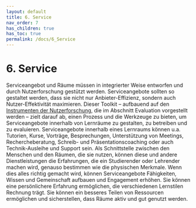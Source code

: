 ```yaml
---
layout: default
title: 6. Service
nav_order: 7
has_children: true
has_toc: true
permalink: /docs/6_Service
---
```


# 6. Service
Serviceangebot und Räume müssen in integrierter Weise entworfen und
durch Nutzerforschung gestützt werden. Serviceangebote sollten so
gestaltet werden, dass sie nicht nur Anbieter-Effizienz, sondern auch
Nutzer-Effektivität maximieren. Dieser Toolkit – aufbauend auf den
[Instrumenten der Nutzerforschung](../7_Evaluation/6_Methoden.md), die im Abschnitt
Evaluation vorgestellt werden – zielt darauf ab, einen Prozess und die
Werkzeuge zu bieten, um Serviceangebote innerhalb von Lernräume zu
gestalten, zu betreiben und zu evaluieren. Serviceangebote innerhalb
eines Lernraums können u.a. Tutorien, Kurse, Vorträge, Besprechungen,
Unterstützung von Meetings, Rechercheberatung, Schreib- und
Präsentationscoaching oder auch Technik-Ausleihe und Support sein. Als
Schnittstelle zwischen den Menschen und den Räumen, die sie nutzen,
können diese und andere Dienstleistungen die Erfahrungen, die ein
Studierender oder Lehrender machen wird, genauso bestimmen wie die
physischen Merkmale. Wenn dies alles richtig gemacht wird, können
Serviceangebote Fähigkeiten, Wissen und Gemeinschaft aufbauen und
Engagement erhöhen. Sie können eine persönlichere Erfahrung ermöglichen,
die verschiedenen Lernstilen Rechnung trägt. Sie können ein besseres
Teilen von Ressourcen ermöglichen und sicherstellen, dass Räume aktiv
und gut genutzt werden.
